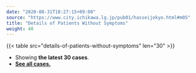 ```yaml
---
date: "2020-08-31T18:27:15+09:00"
source: "https://www.city.ichikawa.lg.jp/pub01/hasseijokyo.html#m05"
title: "Details of Patients Without Symptoms"
weight: 40
---
```


{{< table src="details-of-patients-without-symptoms" len="30" >}}

- Showing **the latest 30 cases**.
- **[See all cases.](./cards/details-of-patients-without-symptoms/)**
